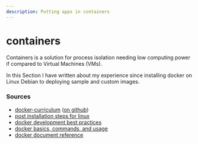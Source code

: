 ```yaml
---
description: Putting apps in containers
---
```


# containers

Containers is a solution for process isolation needing low computing power if compared to Virtual Machines \(VMs\).

In this Section I have written about my experience since installing docker on Linux Debian to deploying sample and custom images.

### Sources

* [docker-curriculum](https://docker-curriculum.com/) \([on github](https://github.com/prakhar1989/docker-curriculum)\)
* [post installation steps for linux](https://docs.docker.com/engine/install/linux-postinstall/)
* [docker development best practices ](https://docs.docker.com/develop/dev-best-practices/)
* [docker basics, commands, and usage](https://dzone.com/articles/basic-docker-commands-and-usage?edition=606291)
* [docker document reference](https://docs.docker.com/engine/)

